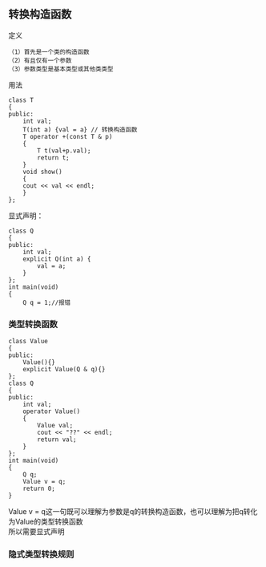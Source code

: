 ## 转换构造函数
定义
```
（1）首先是一个类的构造函数
（2）有且仅有一个参数
（3）参数类型是基本类型或其他类类型 
```
用法
```
class T
{
public:
    int val;
    T(int a) {val = a} // 转换构造函数
    T operator +(const T & p)
    {
        T t(val+p.val);
        return t;
    }
    void show()
    {
    cout << val << endl;
    }
};
```
显式声明：
```
class Q
{
public:
	int val;
	explicit Q(int a) {
		val = a;
	}
};
int main(void)
{
	Q q = 1;//报错
```

### 类型转换函数
```
class Value
{
public:
	Value(){}
	explicit Value(Q & q){}
};
class Q
{
public:
	int val;
	operator Value()
	{
		Value val;
		cout << "??" << endl;
 		return val;
	}
};
int main(void)
{
	Q q;
	Value v = q;
	return 0;
}
```
Value v = q这一句既可以理解为参数是q的转换构造函数，也可以理解为把q转化为Value的类型转换函数<br>
所以需要显式声明

### 隐式类型转换规则
